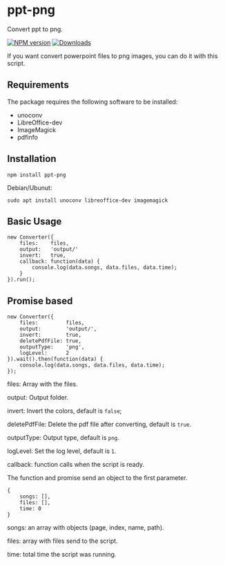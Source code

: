 # ppt-png
Convert ppt to png.

[![NPM version][npm-image]][npm-url] [![Downloads][downloads-image]][npm-url]

If you want convert powerpoint files to png images, you can do it with this script.

## Requirements

The package requires the following software to be installed:

* unoconv
* LibreOffice-dev
* ImageMagick
* pdfinfo

## Installation

    npm install ppt-png

Debian/Ubunut:

    sudo apt install unoconv libreoffice-dev imagemagick


## Basic Usage

```
new Converter({
    files:    files,
    output:   'output/'
    invert:   true,
    callback: function(data) {
        console.log(data.songs, data.files, data.time);
    }
}).run();
```

## Promise based

```
new Converter({
    files:         files,
    output:        'output/',
    invert:        true,
    deletePdfFile: true,
    outputType:    'png',
    logLevel:      2
}).wait().then(function(data) {
    console.log(data.songs, data.files, data.time);
});
```


files: Array with the files.

output: Output folder.

invert: Invert the colors, default is `false`;

deletePdfFile: Delete the pdf file after converting, default is `true`.

outputType: Output type, default is `png`.

logLevel: Set the log level, default is `1`.

callback: function calls when the script is ready.

The function and promise send an object to the first parameter.

```
{
    songs: [],
    files: [],
    time: 0
}
```

songs: an array with objects (page, index, name, path).

files: array with files send to the script.

time: total time the script was running.


[downloads-image]: https://img.shields.io/npm/dm/ppt-png.svg
[npm-url]: https://www.npmjs.com/package/ppt-png
[npm-image]: https://img.shields.io/npm/v/ppt-png.svg
